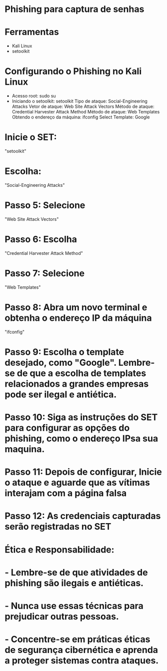 # Phishing para captura de senhas

# Ferramentas
* Kali Linux
* setoolkit

# Configurando o Phishing no Kali Linux
* Acesso root: sudo su
* Iniciando o setoolkit: setoolkit
Tipo de ataque: Social-Engineering Attacks
Vetor de ataque: Web Site Attack Vectors
Método de ataque: Credential Harvester Attack Method
Método de ataque: Web Templates
Obtendo o endereço da máquina: ifconfig
Select Template: Google

# Inicie o SET: 
"setoolkit"

#  Escolha: 
"Social-Engineering Attacks"
# Passo 5: Selecione 
"Web Site Attack Vectors"
# Passo 6: Escolha 
"Credential Harvester Attack Method"
# Passo 7: Selecione 
"Web Templates"

# Passo 8: Abra um novo terminal e obtenha o endereço IP da máquina
"ifconfig"

# Passo 9: Escolha o template desejado, como "Google". Lembre-se de que a escolha de templates relacionados a grandes empresas pode ser ilegal e antiética.

# Passo 10: Siga as instruções do SET para configurar as opções do phishing, como o endereço IPsa sua maquina.

# Passo 11: Depois de configurar, Inicie o ataque e aguarde que as vítimas interajam com a página falsa

# Passo 12: As credenciais capturadas serão registradas no SET

# Ética e Responsabilidade:
# - Lembre-se de que atividades de phishing são ilegais e antiéticas.
# - Nunca use essas técnicas para prejudicar outras pessoas.
# - Concentre-se em práticas éticas de segurança cibernética e aprenda a proteger sistemas contra ataques.
